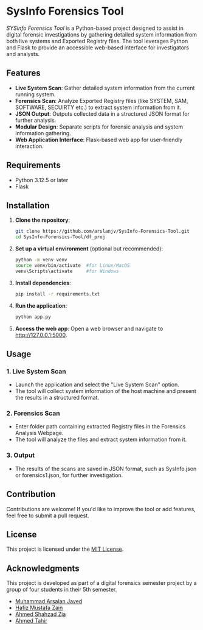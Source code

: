 # SysInfo Forensics Tool

*SYSInfo Forensics Tool* is a Python-based project designed to assist in digital forensic investigations by gathering detailed system information from both live systems and Exported Registry files. The tool leverages Python and Flask to provide an accessible web-based interface for investigators and analysts.

## Features

- **Live System Scan**: Gather detailed system information from the current running system.
- **Forensics Scan**: Analyze Exported Registry files (like SYSTEM, SAM, SOFTWARE, SECUIRTY etc.) to extract system information from it.
- **JSON Output**: Outputs collected data in a structured JSON format for further analysis.
- **Modular Design**: Separate scripts for forensic analysis and system information gathering.
- **Web Application Interface**: Flask-based web app for user-friendly interaction.

## Requirements

- Python 3.12.5 or later
- Flask

## Installation

1. **Clone the repository**:
   ```bash
   git clone https://github.com/arslanjv/SysInfo-Forensics-Tool.git
   cd SysInfo-Forensics-Tool/df_proj
   ```

2. **Set up a virtual environment** (optional but recommended):
   ```bash
   python -m venv venv
   source venv/bin/activate  #for Linux/MacOS
   venv\Scripts\activate     #for Windows
   ```

3. **Install dependencies**:
   ```bash
   pip install -r requirements.txt
   ```

4. **Run the application**:
   ```bash
   python app.py
   ```
   

5. **Access the web app**:
   Open a web browser and navigate to http://127.0.0.1:5000.

## Usage

### 1. Live System Scan
- Launch the application and select the "Live System Scan" option.
- The tool will collect system information of the host machine and present the results in a structured format.

### 2. Forensics Scan
- Enter folder path containing extracted Registry files in the Forensics Analysis Webpage.
- The tool will analyze the files and extract system information from it.

### 3. Output
- The results of the scans are saved in JSON format, such as SysInfo.json or forensics1.json, for further investigation.

## Contribution

Contributions are welcome! If you'd like to improve the tool or add features, feel free to submit a pull request.

## License

This project is licensed under the [MIT License](LICENSE).

## Acknowledgments

This project is developed as part of a digital forensics semester project by a group of four students in their 5th semester.

- [Muhammad Arsalan Javed](https://github.com/arslanjv)   
- [Hafiz Mustafa Zain](https://github.com/mustafaazain)  
- [Ahmed Shahzad Zia](https://github.com/ChapriCheater)  
- [Ahmed Tahir](https://github.com/CentricPants)

